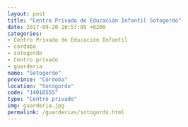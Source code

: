 ```yaml
---
layout: post
title: "Centro Privado de Educación Infantil Sotogordo"
date: 2017-09-20 20:57:05 +0200
categories:
- Centro Privado de Educación Infantil
- cordoba
- sotogordo
- Centro privado
- guarderia
name: "Sotogordo"
province: "Córdoba"
location: "Sotogordo"
code: "14010555"
type: "Centro privado"
img: guarderia.jpg
permalink: /guarderias/sotogordo.html
---
```


